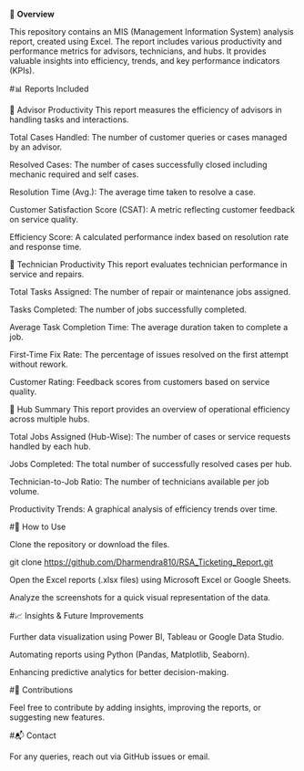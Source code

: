 📌 **Overview**

This repository contains an MIS (Management Information System) analysis report, created using Excel. The report includes various productivity and performance metrics for advisors, technicians, and hubs. It provides valuable insights into efficiency, trends, and key performance indicators (KPIs).


#📊 Reports Included

📌 Advisor Productivity
This report measures the efficiency of advisors in handling tasks and interactions.

Total Cases Handled: The number of customer queries or cases managed by an advisor.

Resolved Cases: The number of cases successfully closed including mechanic required and self cases.

Resolution Time (Avg.): The average time taken to resolve a case.

Customer Satisfaction Score (CSAT): A metric reflecting customer feedback on service quality.

Efficiency Score: A calculated performance index based on resolution rate and response time.

🔧 Technician Productivity
This report evaluates technician performance in service and repairs.

Total Tasks Assigned: The number of repair or maintenance jobs assigned.

Tasks Completed: The number of jobs successfully completed.

Average Task Completion Time: The average duration taken to complete a job.

First-Time Fix Rate: The percentage of issues resolved on the first attempt without rework.

Customer Rating: Feedback scores from customers based on service quality.

🏢 Hub Summary
This report provides an overview of operational efficiency across multiple hubs.

Total Jobs Assigned (Hub-Wise): The number of cases or service requests handled by each hub.

Jobs Completed: The total number of successfully resolved cases per hub.

Technician-to-Job Ratio: The number of technicians available per job volume.

Productivity Trends: A graphical analysis of efficiency trends over time.


#🚀 How to Use

Clone the repository or download the files.

git clone https://github.com/Dharmendra810/RSA_Ticketing_Report.git

Open the Excel reports (.xlsx files) using Microsoft Excel or Google Sheets.

Analyze the screenshots for a quick visual representation of the data.


#📈 Insights & Future Improvements

Further data visualization using Power BI, Tableau or Google Data Studio.

Automating reports using Python (Pandas, Matplotlib, Seaborn).

Enhancing predictive analytics for better decision-making.


#🤝 Contributions

Feel free to contribute by adding insights, improving the reports, or suggesting new features.


#📬 Contact

For any queries, reach out via GitHub issues or email.

